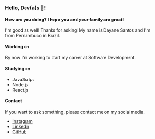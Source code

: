 ### Hello, Dev(a)s 👋!

#### How are you doing? I hope you and your family are great!

I'm good as well! Thanks for asking!
My name is Dayane Santos and I'm from Pernambuco in Brazil.

#### Working on

By now I'm working to start my career at Software Development.

#### Studying on

- JavaScript
- Node.js
- React.js

#### Contact

If you want to ask something, please contact me on my social media.

* [Instagram](https://www.instagram.com/_daysm/)
* [Linkedin](https://www.linkedin.com/in/dayane-santos-melo)
* [GitHub](https://github.com/daya-diaz)

<!--
**daya-diaz/daya-diaz** is a ✨ _special_ ✨ repository because its `README.md` (this file) appears on your GitHub profile.

Here are some ideas to get you started:

- 🔭 I’m currently working on ...
- 🌱 I’m currently learning ...
- 👯 I’m looking to collaborate on ...
- 🤔 I’m looking for help with ...
- 💬 Ask me about ...
- 📫 How to reach me: ...
- 😄 Pronouns: ...
- ⚡ Fun fact: ...
-->
